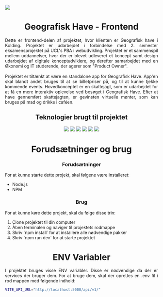<img src="https://i.imgur.com/oAEtBup.png?maxwidth=1584&fidelity=grand"></img>

<h1 align="center"> Geografisk Have - Frontend </h1>
<p align="justify">
  Dette er frontend-delen af projektet, hvor klienten er Geografisk have i Kolding. Projektet er udarbejdet i forbindelse med 2. semester eksamensprojektet på UCL's PBA i webudvikling. Projektet er et sammenspil mellem uddannelser, hvor der er blevet udleveret et koncept samt design udarbejdet af digitale konceptudviklere, og derefter samarbejdet med en Økonomi og IT studerende, der agerer som "Product Owner".
<br>
<br>
Projektet er tiltænkt at være en standalone app for Geografisk Have. App'en skal blandt andet bruges til at se billetpriser på, og til at kunne tjekke kommende events. Hovedkonceptet er en skattejagt, som er udarbejdet for at få en mere interaktiv oplevelse ved besøget i Geografisk Have. Efter at have gennemført skattejagten, er gevinsten virtuelle mønter, som kan bruges på mad og drikke i caféen.
</p>

<h2 align="center">Teknologier brugt til projektet</h2>
<p align="center">
<a href="https://react.dev" style="text-decoration: none"> 
    <img src="https://custom-icon-badges.demolab.com/badge/-React-61DAFB?style=for-the-badge&logo=React&logoColor=white"/>
</a>
<a href="https://vitejs.dev" style="text-decoration: none"> 
    <img src="https://custom-icon-badges.demolab.com/badge/-Vite-646CFF?style=for-the-badge&logo=Vite&logoColor=white"/>
</a>
<a href="https://mobx.js.org/README.html" style="text-decoration: none"> 
    <img src="https://custom-icon-badges.demolab.com/badge/-MobX-FF9955?style=for-the-badge&logo=mobx&logoColor=white"/>
</a>
<a href="https://axios-http.com/docs/intro" style="text-decoration: none"> 
    <img src="https://custom-icon-badges.demolab.com/badge/-Axios-5A29E4?style=for-the-badge&logo=Axios&logoColor=white"/>
</a>
  <a href="https://www.typescriptlang.org" style="text-decoration: none"> 
    <img src="https://custom-icon-badges.demolab.com/badge/-Typescript-3178C6?style=for-the-badge&logo=Typescript&logoColor=white"/>
</a>
  <a href="https://www.prisma.io" style="text-decoration: none"> 
    <img src="https://custom-icon-badges.demolab.com/badge/-Prisma-2D3748?style=for-the-badge&logo=Prisma"/>
</a>
</p>
<h1 align="center">Forudsætninger og brug</h1>
<h3 align="center">Forudsætninger</h3>
<p class="justify">
  For at kunne starte dette projekt, skal følgene være installeret:
  <ul>
    <li>Node.js</li>
    <li>NPM</li>
  </ul>
</p>

<h3 align="center">Brug</h3>
<p align="justify">
  For at kunne køre dette projekt, skal du følge disse trin:
  <ol>
    <li>Clone projektet til din computer</li>
    <li>Åben terminalen og naviger til projektets rodmappe</li>
    <li>Skriv `npm install` for at installere alle nødvendige pakker</li>
    <li>Skriv `npm run dev` for at starte projektet</li>
</ol>
</p>

<h1 align="center">ENV Variabler</h1>
<p align="justify">
I projektet bruges visse ENV variabler. Disse er nødvendige da der er services der bruger dem. For at bruge dem, skal der oprettes en .env fil i rod mappen med følgende indhold:
</p>

```sh
VITE_API_URL="http://localhost:5000/api/v1/"
```
